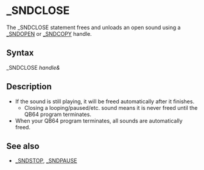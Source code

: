 # _SNDCLOSE

The _SNDCLOSE statement frees and unloads an open sound using a [_SNDOPEN](_SNDOPEN.md) or [_SNDCOPY](_SNDCOPY.md) handle.

  

## Syntax

_SNDCLOSE *handle&*
  

## Description

* If the sound is still playing, it will be freed automatically after it finishes.
	+ Closing a looping/paused/etc. sound means it is never freed until the QB64 program terminates.
* When your QB64 program terminates, all sounds are automatically freed.

  

## See also

* [_SNDSTOP](_SNDSTOP.md), [_SNDPAUSE](_SNDPAUSE.md)

  
